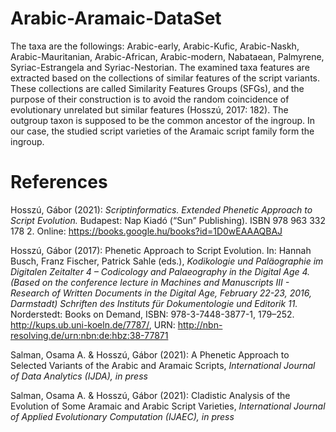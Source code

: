 # Arabic-Aramaic-DataSet
The taxa are the followings: Arabic-early, Arabic-Kufic, Arabic-Naskh, Arabic-Mauritanian, Arabic-African, Arabic-modern, 
Nabataean, Palmyrene, Syriac-Estrangela and Syriac-Nestorian. The examined taxa features are extracted based on 
the collections of similar features of the script variants. These collections are called Similarity Features Groups (SFGs), 
and the purpose of their construction is to avoid the random coincidence of evolutionary unrelated but similar features (Hosszú, 2017: 182). 
The outgroup taxon is supposed to be the common ancestor of the ingroup. In our case, the studied script varieties of the Aramaic script family form the ingroup.

# References
Hosszú, Gábor (2021): _Scriptinformatics. Extended Phenetic Approach to Script Evolution._ Budapest: Nap Kiadó (“Sun” Publishing). ISBN 978 963 332 178 2. Online: https://books.google.hu/books?id=1D0wEAAAQBAJ

Hosszú, Gábor (2017): Phenetic Approach to Script Evolution. In: Hannah Busch, Franz Fischer, Patrick Sahle (eds.), _Kodikologie und Paläographie im Digitalen Zeitalter 4 – Codicology and Palaeography in the Digital Age 4. (Based on the conference lecture in Machines and Manuscripts III - Research of Written Documents in the Digital Age, February 22-23, 2016, Darmstadt) Schriften des Instituts für Dokumentologie und Editorik 11._ Norderstedt: Books on Demand, ISBN: 978-3-7448-3877-1, 179–252. http://kups.ub.uni-koeln.de/7787/, URN: http://nbn-resolving.de/urn:nbn:de:hbz:38-77871

Salman, Osama A. & Hosszú, Gábor (2021): A Phenetic Approach to Selected Variants of the Arabic and Aramaic Scripts, _International Journal of Data Analytics (IJDA),_ _in press_

Salman, Osama A. & Hosszú, Gábor (2021): Cladistic Analysis of the Evolution of Some Aramaic and Arabic Script Varieties, _International Journal of Applied Evolutionary Computation (IJAEC),_ _in press_
